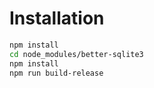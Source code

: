 # Installation

```bash
npm install
cd node_modules/better-sqlite3
npm install
npm run build-release
```
